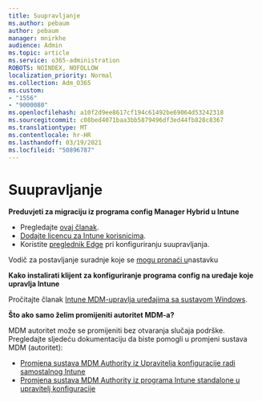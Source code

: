 ```yaml
---
title: Suupravljanje
ms.author: pebaum
author: pebaum
manager: mnirkhe
audience: Admin
ms.topic: article
ms.service: o365-administration
ROBOTS: NOINDEX, NOFOLLOW
localization_priority: Normal
ms.collection: Adm_O365
ms.custom:
- "1556"
- "9000080"
ms.openlocfilehash: a10f2d9ee8617cf194c61492be69064d53242318
ms.sourcegitcommit: c08bed4071baa3bb5879496df3ed44fb828c8367
ms.translationtype: MT
ms.contentlocale: hr-HR
ms.lasthandoff: 03/19/2021
ms.locfileid: "50896787"
---
```

# <a name="co-management"></a>Suupravljanje

**Preduvjeti za migraciju iz programa config Manager Hybrid u Intune**

- Pregledajte [ovaj članak](https://docs.microsoft.com/mem/configmgr/mdm/understand/what-happened-to-hybrid).
- [Dodajte licencu za Intune korisnicima](https://docs.microsoft.com/mem/intune/fundamentals/licenses-assign).
- Koristite [preglednik Edge](https://www.microsoft.com/edge) pri konfiguriranju suupravljanja.

Vodič za postavljanje suradnje koje se [mogu pronaći u](https://admin.microsoft.com/AdminPortal/Home?#/modernonboarding/comanagesetupguide)nastavku

**Kako instalirati klijent za konfiguriranje programa config na uređaje koje upravlja Intune**

Pročitajte članak [Intune MDM-upravlja uređajima sa sustavom Windows](https://docs.microsoft.com/mem/configmgr/core/clients/deploy/deploy-clients-to-windows-computers#bkmk_mdm).

**Što ako samo želim promijeniti autoritet MDM-a?**

MDM autoritet može se promijeniti bez otvaranja slučaja podrške. Pregledajte sljedeću dokumentaciju da biste pomogli u promjeni sustava MDM (autoritet):

- [Promjena sustava MDM Authority iz Upravitelja konfiguracije radi samostalnog Intune](https://docs.microsoft.com/mem/configmgr/mdm/understand/what-happened-to-hybrid)
- [Promjena sustava MDM Authority iz programa Intune standalone u upravitelj konfiguracije](https://docs.microsoft.com/mem/configmgr/mdm/understand/what-happened-to-hybrid)

